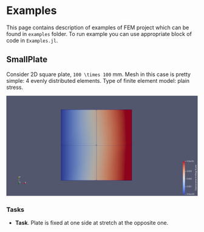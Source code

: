 # Examples

This page contains description of examples of FEM project which can be found in `examples`
folder. To run example you can use appropriate block of code in `Examples.jl`.

## SmallPlate

Consider 2D square plate, ``100 \times 100`` mm. Mesh in this case is pretty simple: 4 
evenly distributed elements. Type of finite element model: plain stress.

![SmallPlate example](./images/smallplate.png)

### Tasks

- **Task**. Plate is fixed at one side at stretch at the opposite one.
